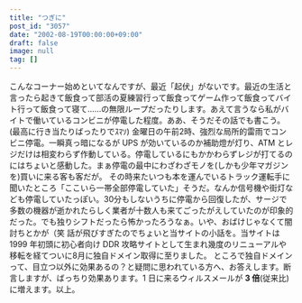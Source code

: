 ```yaml
---
title: "つぎに"
post_id: "3057"
date: "2002-08-19T00:00:00+09:00"
draft: false
image: null
tag: []
---
```



こんなコーナー始めといてなんですが、最近「起伏」がないです。最近の生活と言ったら起きて飯食って部活の夏練習行って飯食ってゲーム作って飯食ってバイト行って飯食って寝て……の無限ループだったりします。あえて言うなら私がバイトで働いているコンビニが停電した程度。ああ、そうだその話でも書こう。(最高に行き当たりばったりでｽﾏｿ)  金曜日の午前2時、強烈な局所的雷雨でコンビニ停電。一瞬真っ暗になるが UPS が効いているのか補助燈が灯り、ATM とレジだけは相変わらず作動している。停電しているにもかかわらずレジが打てるのにはちょいと感動した。まぁ停電の最中にわざわざモノを(しかも少年マガジンを)買いに来る客も客だが。 その時来たいつも本を運んでいるトラック運転手に聞いたところ「ここいら一帯全部停電していた」そうだ。なんか信号機や街灯なども停電していたっぽい。30分もしないうちに停電から回復したが、サージで多数の機器が逝かれたらしく業者が十数人も来てごったがえしていたのが印象的だった。でも独りシフトだったら怖かったろうなぁ。いや、おばけじゃなくて闇討ちとかが（笑 話が飛びすぎたのでちょいと当サイトの小話を。当サイトは 1999 年初頭に初心者向け DDR 攻略サイトとして生まれ幾度のリニューアルや移転を経てついに8月に独自ドメイン取得に至りました。 ところで独自ドメインって、目立つ以外に効果あるの？と疑問に思われている方へ、お答えします。断言しますが、ばっちり効果あります。1 日に来るウィルスメールが **3 倍**(従来比)に増えます。以上。
